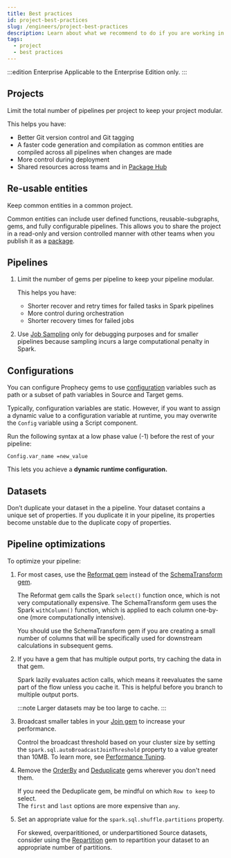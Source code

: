 ```yaml
---
title: Best practices
id: project-best-practices
slug: /engineers/project-best-practices
description: Learn about what we recommend to do if you are working in a project.
tags:
  - project
  - best practices
---
```


:::edition Enterprise
Applicable to the Enterprise Edition only.
:::

## Projects

Limit the total number of pipelines per project to keep your project modular.

This helps you have:

- Better Git version control and Git tagging
- A faster code generation and compilation as common entities are compiled across all pipelines when changes are made
- More control during deployment
- Shared resources across teams and in [Package Hub](/engineers/package-hub)

## Re-usable entities

Keep common entities in a common project.

Common entities can include user defined functions, reusable-subgraphs, gems, and fully configurable pipelines. This allows you to share the project in a read-only and version controlled manner with other teams when you publish it as a [package](/engineers/package-hub).

## Pipelines

1. Limit the number of gems per pipeline to keep your pipeline modular.

   This helps you have:

   - Shorter recover and retry times for failed tasks in Spark pipelines
   - More control during orchestration
   - Shorter recovery times for failed jobs

1. Use [Job Sampling](/engineers/pipeline-settings#job) only for debugging purposes and for smaller pipelines because sampling incurs a large computational penalty in Spark.

## Configurations

You can configure Prophecy gems to use [configuration](/engineers/configurations) variables such as path or a subset of path variables in Source and Target gems.

Typically, configuration variables are static. However, if you want to assign a dynamic value to a configuration variable at runtime, you may overwrite the `Config` variable using a Script component.

Run the following syntax at a low phase value (-1) before the rest of your pipeline:

```shell
Config.var_name =new_value
```

This lets you achieve a **dynamic runtime configuration.**

## Datasets

Don’t duplicate your dataset in the a pipeline. Your dataset contains a unique set of properties. If you duplicate it in your pipeline, its properties become unstable due to the duplicate copy of properties.

## Pipeline optimizations

To optimize your pipeline:

1. For most cases, use the [Reformat gem](/engineers/reformat) instead of the [SchemaTransform gem](/engineers/schema-transform).

   The Reformat gem calls the Spark `select()` function once, which is not very computationally expensive. The SchemaTransform gem uses the Spark `withColumn()` function, which is applied to each column one-by-one (more computationally intensive).

   You should use the SchemaTransform gem if you are creating a small number of columns that will be specifically used for downstream calculations in subsequent gems.

1. If you have a gem that has multiple output ports, try caching the data in that gem.

   Spark lazily evaluates action calls, which means it reevaluates the same part of the flow unless you cache it. This is helpful before you branch to multiple output ports.

   :::note
   Larger datasets may be too large to cache.
   :::

1. Broadcast smaller tables in your [Join gem](/engineers/join) to increase your performance.

   Control the broadcast threshold based on your cluster size by setting the `spark.sql.autoBroadcastJoinThreshold` property to a value greater than 10MB. To learn more, see [Performance Tuning](https://spark.apache.org/docs/latest/sql-performance-tuning.html).

1. Remove the [OrderBy](/engineers/order-by) and [Deduplicate](/engineers/deduplicate) gems wherever you don't need them.

   If you need the Deduplicate gem, be mindful on which `Row to keep` to select.<br/>The `first` and `last` options are more expensive than `any`.

1. Set an appropriate value for the `spark.sql.shuffle.partitions` property.

   For skewed, overparititioned, or underpartitioned Source datasets, consider using the [Repartition](/engineers/repartition) gem to repartition your dataset to an appropriate number of partitions.
